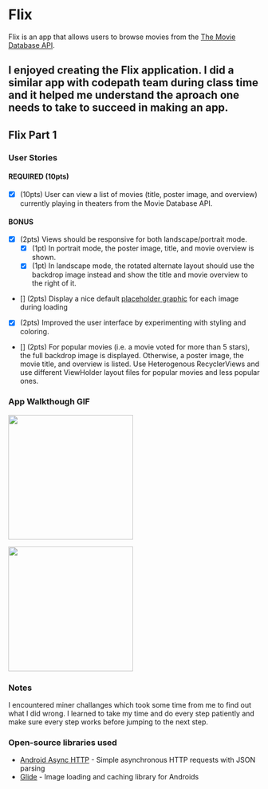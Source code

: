 # Flix
Flix is an app that allows users to browse movies from the [The Movie Database API](http://docs.themoviedb.apiary.io/#).

I enjoyed creating the Flix application. I did a similar app with codepath team during class time and it helped me understand the aproach one needs to take to succeed in making an app.
---

## Flix Part 1

### User Stories

#### REQUIRED (10pts)
- [x] (10pts) User can view a list of movies (title, poster image, and overview) currently playing in theaters from the Movie Database API.

#### BONUS
- [x] (2pts) Views should be responsive for both landscape/portrait mode.
   - [x] (1pt) In portrait mode, the poster image, title, and movie overview is shown.
   - [x] (1pt) In landscape mode, the rotated alternate layout should use the backdrop image instead and show the title and movie overview to the right of it.

- [] (2pts) Display a nice default [placeholder graphic](https://guides.codepath.org/android/Displaying-Images-with-the-Glide-Library#advanced-usage) for each image during loading
- [x] (2pts) Improved the user interface by experimenting with styling and coloring.
- [] (2pts) For popular movies (i.e. a movie voted for more than 5 stars), the full backdrop image is displayed. Otherwise, a poster image, the movie title, and overview is listed. Use Heterogenous RecyclerViews and use different ViewHolder layout files for popular movies and less popular ones.

### App Walkthough GIF

<img src="https://github.com/Araz-cs/Flixster/blob/master/Flix.gif" width=250><br>

<img src="https://github.com/Araz-cs/Flixster/blob/master/Flix1.gif" width=250><br>
### Notes
I encountered miner challanges which took some time from me to find out what I did wrong. I learned to take my time and do every step patiently and make sure every step works before jumping to the next step. 
### Open-source libraries used

- [Android Async HTTP](https://github.com/codepath/CPAsyncHttpClient) - Simple asynchronous HTTP requests with JSON parsing
- [Glide](https://github.com/bumptech/glide) - Image loading and caching library for Androids
